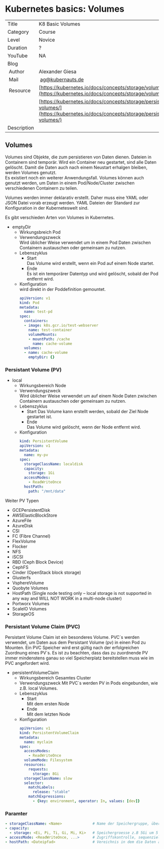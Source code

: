 # Kubernetes basics: Volumes

|||
|---|---|
| Title | K8 Basic Volumes |
| Category | Course |
| Level | Novice |
| Duration | ? |
| YouTube | NA |
| Blog |   |
| Author | Alexander Giesa |
| Mail | ag@kubernauts.de |<S-F7><S-F6>
| Resource | [https://kubernetes.io/docs/concepts/storage/volumes/](https://kubernetes.io/docs/concepts/storage/volumes/)
|  |[https://kubernetes.io/docs/concepts/storage/persistent-volumes/](https://kubernetes.io/docs/concepts/storage/persistent-volumes/) |
| Description |  |

## Volumes

Volumes sind Objekte, die zum persistieren von Daten dienen. 
Dateien in Containern sind temporär. Wird ein Container neu gestartet, sind alle Daten gelöscht. Damit die Daten auch nach einem Neustart erhalgen bleiben, werden Volumes genutzt.  
Es existiert noch ein weiterer Anwendungsfall. Volumes können auch genutzt werden, um Daten in einem Pod/Node/Cluster zwischen verschiedenen Containern zu teilen.

Volumes werden immer deklarativ erstellt. Daher muss eine YAML oder JSON Datei vorab erzeugt werden. YAML Dateien der Standard zur Konfiguration in der Kuberneteswelt sind.

Es gibt verschieden Arten von Volumes in Kubernetes.

- emptyDir
  - Wirkungsbreich
    Pod
  - Verwendungszweck  
    Wird üblicher Weise verwendet um in einem Pod Daten zwischen Containern austauschen oder gemeinsam zu nutzen. 
  - Lebenszyklus
    - Start  
      Das Volume wird erstellt, wenn ein Pod auf einem Node startet.  
    - Ende  
      Es ist ein temporärer Datentyp und wird gelöscht, sobald der Pod entfernt wird.  
  - Konfiguration  
    wird direkt in der Poddefinition gemountet.
    ```yaml
    apiVersion: v1
    kind: Pod
    metadata:
      name: test-pd
    spec:
      containers:
      - image: k8s.gcr.io/test-webserver
        name: test-container
        volumeMounts:
        - mountPath: /cache
          name: cache-volume
      volumes:
      - name: cache-volume
        emptyDir: {}
    ```

### Persistant Volume (PV)

- local
  - Wirkungsbereich
    Node
  - Verwendungszweck  
    Wird üblicher Weise verwendet um auf einem Node Daten zwischen Containern austauschen oder gemeinsam zu nutzen. 
  - Lebenszyklus
    - Start
      Das Volume kann erstellt werden, sobald der Ziel Node gestartet ist.  
    - Ende  
      Das Volume wird gelöscht, wenn der Node entfernt wird.
  - Konfiguration
    ```yaml
    kind: PersistentVolume
    apiVersion: v1
    metadata:
      name: my-pv
    spec:
      storageClassName: localdisk
      capacity:
        storage: 1Gi
      accessModes:
        - ReadWriteOnce
      hostPath:
        path: "/mnt/data"
      ```

Weiter PV Typen

- GCEPersistentDisk
- AWSElasticBlockStore
- AzureFile
- AzureDisk
- CSI
- FC (Fibre Channel)
- FlexVolume
- Flocker
- NFS
- iSCSI
- RBD (Ceph Block Device)
- CephFS
- Cinder (OpenStack block storage)
- Glusterfs
- VsphereVolume
- Quobyte Volumes
- HostPath (Single node testing only – local storage is not supported in any way and WILL NOT WORK in a multi-node cluster)
- Portworx Volumes
- ScaleIO Volumes
- StorageOS

### Persistant Volume Claim (PVC)

Persistant Volume Claim ist ein besonderes Volume. PVC´s werden verwendet, um Daten aus dem Persistant Volume (pv) in einen Pod zu Mounten. Ein PVC Speicher wird erst gültig nach der erfolgreichen Zuordnung eines PV´s. Es ist zu beachten, dass das zu zuordnende PV immer mindenstens ganau so viel Speicherplatz bereitstellen muss wie im PVC angefordert wird.

- persistentVolumeClaim
  - Wirkungsbereich
    Gesamtes Cluster
  - Verwendungszweck
    Mit PVC´s werden PV in Pods eingebunden, wie z.B. local Volumes. 
  - Lebenszyklus
    - Start  
      Mit dem ersten Node
    - Ende  
      Mit dem letzten Node
  - Konfiguration
    ```yaml
    apiVersion: v1
    kind: PersistentVolumeClaim
    metadata:
      name: myclaim
    spec:
      accessModes:
        - ReadWriteOnce
      volumeMode: Filesystem
      resources:
        requests:
          storage: 8Gi
      storageClassName: slow
      selector:
        matchLabels:
          release: "stable"
        matchExpressions:
          - {key: environment, operator: In, values: [dev]}
    ````

### Paramter
```yaml
- storageClassName: <Name>              # Name der Speichergruppe, über diesen Wert wird das Volume angesprochen/zugeordnet
- capacity: 
  - storage: <Ei, Pi, Ti, Gi, Mi, Ki>   # Speichergroesse z.B 5Gi um 5 Gigabyte zu reservieren
- accessMode: <ReadWriteOnce, ...>      # Zugriffskontrolle, sequenziell, parallel, ....
- hostPath: <Dateipfad>                 # Vereichnis in dem die Daten abgelegt werden, z.B. /mnt/shared
```